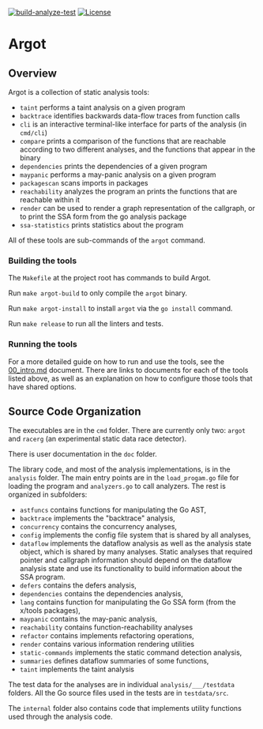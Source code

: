 [![build-analyze-test](https://github.com/awslabs/ar-go-tools/actions/workflows/bat.yml/badge.svg)](https://github.com/awslabs/ar-go-tools/actions/workflows/bat.yml)
[![License](https://img.shields.io/badge/License-Apache_2.0-blue.svg)](https://opensource.org/licenses/Apache-2.0)

# Argot


## Overview

Argot is a collection of static analysis tools:
- `taint` performs a taint analysis on a given program
- `backtrace` identifies backwards data-flow traces from function calls
- `cli` is an interactive terminal-like interface for parts of the analysis (in `cmd/cli`)
- `compare` prints a comparison of the functions that are reachable according to two different analyses, and the
functions that appear in the binary
- `dependencies` prints the dependencies of a given program
- `maypanic` performs a may-panic analysis on a given program
- `packagescan` scans imports in packages
- `reachability` analyzes the program an prints the functions that are reachable within it
- `render` can be used to render a graph representation of the callgraph, or to print the SSA form from the go analysis
package
- `ssa-statistics` prints statistics about the program

All of these tools are sub-commands of the `argot` command.

### Building the tools
The `Makefile` at the project root has commands to build Argot.

Run `make argot-build` to only compile the `argot` binary.

Run `make argot-install` to install `argot` via the `go install` command.

Run `make release` to run all the linters and tests.

### Running the tools
For a more detailed guide on how to run and use the tools, see the [00_intro.md](doc/00_intro.md) document. There are links
to documents for each of the tools listed above, as well as an explanation on how to configure those tools that have
shared options.

## Source Code Organization

The executables are in the `cmd` folder. There are currently only two: `argot` and `racerg` (an experimental static data race detector).

There is user documentation in the `doc` folder.

The library code, and most of the analysis implementations, is in the `analysis` folder. The main entry points are in
the `load_progam.go` file for loading the program and `analyzers.go` to call analyzers. The rest is organized in subfolders:
- `astfuncs` contains functions for manipulating the Go AST,
- `backtrace` implements the "backtrace" analysis,
- `concurrency` contains the concurrency analyses,
- `config` implements the config file system that is shared by all analyses,
- `dataflow` implements the dataflow analysis as well as the analysis state object, which is shared by many analyses.
Static analyses that required pointer and callgraph information should depend on the dataflow analysis state and use its
 functionality to build information about the SSA program.
- `defers` contains the defers analysis,
- `dependencies` contains the dependencies analysis,
- `lang` contains function for manipulating the Go SSA form (from the x/tools packages),
- `maypanic` contains the may-panic analysis,
- `reachability` contains function-reachability analyses
- `refactor` contains implements refactoring operations,
- `render` contains various information rendering utilities
- `static-commands` implements the static command detection analysis,
- `summaries` defines dataflow summaries of some functions,
- `taint` implements the taint analysis

The test data for the analyses are in individual `analysis/___/testdata` folders. All the Go source files used in the tests are in `testdata/src`.

The `internal` folder also contains code that implements utility functions used through the analysis code.
